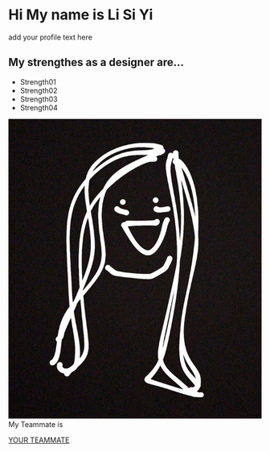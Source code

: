 
 <!DOCTYPE html>
<html lang="en">
<head>
  <meta charset="utf-8">
  <title>Li Si Yi</title>
</head>
<body>
   <h1>Hi My name is Li Si Yi</h1>
   <p>add your profile text here</p>

   <h2>My strengthes as a designer are...</h2>
    <ul>
      <li>Strength01</li>
      <li>Strength02</li>
      <li>Strength03</li>
      <li>Strength04</li>
    </ul>
    <img src="photo6159200819107440898.jpg" alt="short description" 

   <h2>My Teammate is</Daryl Pong>
   <p><a href="yourteamate.html">YOUR TEAMMATE</a></p>
</body>

</html>
